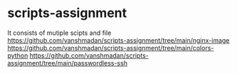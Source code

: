 # scripts-assignment

It consists of mutiple scipts and file
https://github.com/vanshmadan/scripts-assignment/tree/main/nginx-image
https://github.com/vanshmadan/scripts-assignment/tree/main/colors-python
https://github.com/vanshmadan/scripts-assignment/tree/main/passwordless-ssh
